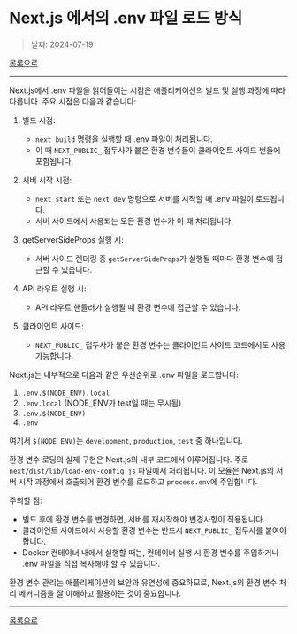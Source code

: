 # Next.js 에서의 .env 파일 로드 방식

> 날짜: 2024-07-19

[목록으로](https://shiwoo-park.github.io/blog)

---

Next.js에서 .env 파일을 읽어들이는 시점은 애플리케이션의 빌드 및 실행 과정에 따라 다릅니다. 주요 시점은 다음과 같습니다:

1. 빌드 시점:
   - `next build` 명령을 실행할 때 .env 파일이 처리됩니다.
   - 이 때 `NEXT_PUBLIC_` 접두사가 붙은 환경 변수들이 클라이언트 사이드 번들에 포함됩니다.

2. 서버 시작 시점:
   - `next start` 또는 `next dev` 명령으로 서버를 시작할 때 .env 파일이 로드됩니다.
   - 서버 사이드에서 사용되는 모든 환경 변수가 이 때 처리됩니다.

3. getServerSideProps 실행 시:
   - 서버 사이드 렌더링 중 `getServerSideProps`가 실행될 때마다 환경 변수에 접근할 수 있습니다.

4. API 라우트 실행 시:
   - API 라우트 핸들러가 실행될 때 환경 변수에 접근할 수 있습니다.

5. 클라이언트 사이드:
   - `NEXT_PUBLIC_` 접두사가 붙은 환경 변수는 클라이언트 사이드 코드에서도 사용 가능합니다.

Next.js는 내부적으로 다음과 같은 우선순위로 .env 파일을 로드합니다:

1. `.env.$(NODE_ENV).local`
2. `.env.local` (NODE_ENV가 test일 때는 무시됨)
3. `.env.$(NODE_ENV)`
4. `.env`

여기서 `$(NODE_ENV)`는 `development`, `production`, `test` 중 하나입니다.

환경 변수 로딩의 실제 구현은 Next.js의 내부 코드에서 이루어집니다. 주로 `next/dist/lib/load-env-config.js` 파일에서 처리됩니다. 이 모듈은 Next.js의 서버 시작 과정에서 호출되어 환경 변수를 로드하고 `process.env`에 주입합니다.

주의할 점:
- 빌드 후에 환경 변수를 변경하면, 서버를 재시작해야 변경사항이 적용됩니다.
- 클라이언트 사이드에서 사용할 환경 변수는 반드시 `NEXT_PUBLIC_` 접두사를 붙여야 합니다.
- Docker 컨테이너 내에서 실행할 때는, 컨테이너 실행 시 환경 변수를 주입하거나 .env 파일을 직접 복사해야 할 수 있습니다.

환경 변수 관리는 애플리케이션의 보안과 유연성에 중요하므로, Next.js의 환경 변수 처리 메커니즘을 잘 이해하고 활용하는 것이 중요합니다.

---

[목록으로](https://shiwoo-park.github.io/blog)